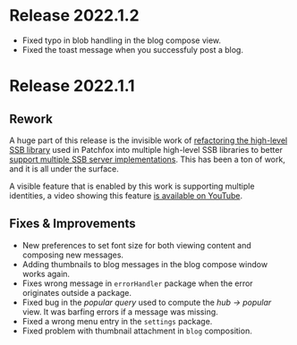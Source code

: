 # Release 2022.1.2

* Fixed typo in blob handling in the blog compose view.
* Fixed the toast message when you successfuly post a blog.

# Release 2022.1.1

## Rework

A huge part of this release is the invisible work of [refactoring the high-level SSB library](https://github.com/soapdog/patchfox/issues/105) used in Patchfox into multiple high-level SSB libraries to better [support multiple SSB server implementations](https://github.com/soapdog/patchfox/issues/109). This has been a ton of work, and it is all under the surface.

A visible feature that is enabled by this work is supporting multiple identities, a video showing this feature [is available on YouTube](https://www.youtube.com/watch?v=aNIXQH1fX_A).

## Fixes & Improvements

* New preferences to set font size for both viewing content and composing new messages.
* Adding thumbnails to blog messages in the blog compose window works again.
* Fixes wrong message in `errorHandler` package when the error originates outside a package.
* Fixed bug in the _popular query_ used to compute the _hub &rarr; popular_ view. It was barfing errors if a message was missing.
* Fixed a wrong menu entry in the `settings` package.
* Fixed problem with thumbnail attachment in `blog` composition.
